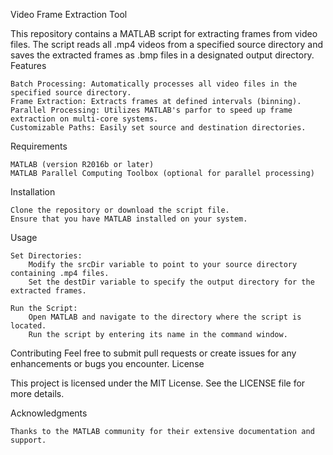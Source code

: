 Video Frame Extraction Tool

This repository contains a MATLAB script for extracting frames from video files. The script reads all .mp4 videos from a specified source directory and saves the extracted frames as .bmp files in a designated output directory.
Features

    Batch Processing: Automatically processes all video files in the specified source directory.
    Frame Extraction: Extracts frames at defined intervals (binning).
    Parallel Processing: Utilizes MATLAB's parfor to speed up frame extraction on multi-core systems.
    Customizable Paths: Easily set source and destination directories.

Requirements

    MATLAB (version R2016b or later)
    MATLAB Parallel Computing Toolbox (optional for parallel processing)

Installation

    Clone the repository or download the script file.
    Ensure that you have MATLAB installed on your system.

Usage

    Set Directories:
        Modify the srcDir variable to point to your source directory containing .mp4 files.
        Set the destDir variable to specify the output directory for the extracted frames.

    Run the Script:
        Open MATLAB and navigate to the directory where the script is located.
        Run the script by entering its name in the command window.
Contributing
Feel free to submit pull requests or create issues for any enhancements or bugs you encounter.
License

This project is licensed under the MIT License. See the LICENSE file for more details.

Acknowledgments

    Thanks to the MATLAB community for their extensive documentation and support.

